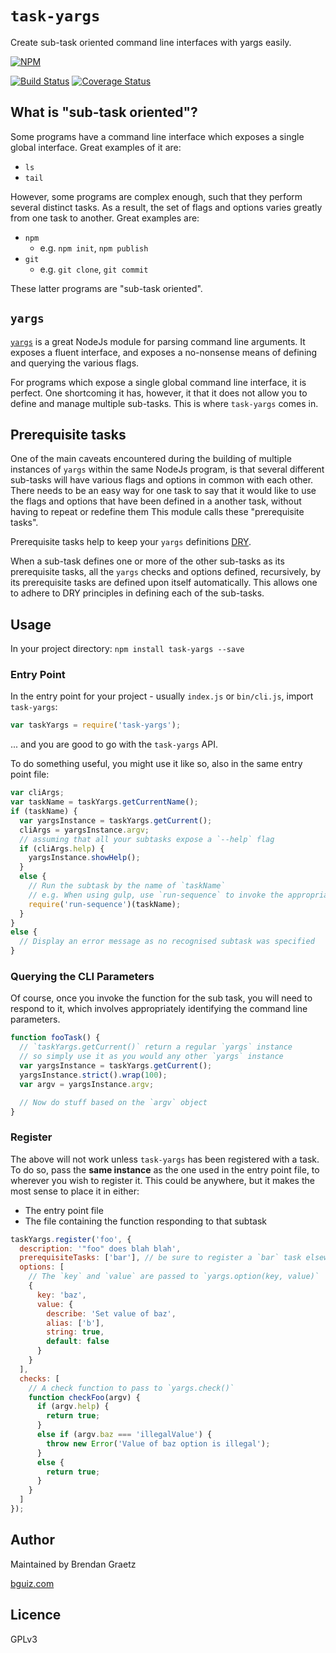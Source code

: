 # `task-yargs`

Create sub-task oriented command line interfaces with yargs easily.

[![NPM](https://nodei.co/npm/task-yargs.png)](https://github.com/bguiz/task-yargs/)

[![Build Status](https://travis-ci.org/bguiz/task-yargs.svg?branch=master)](https://travis-ci.org/bguiz/task-yargs)
[![Coverage Status](https://coveralls.io/repos/bguiz/task-yargs/badge.svg?branch=master)](https://coveralls.io/r/bguiz/task-yargs?branch=master)

## What is "sub-task oriented"?

Some programs have a command line interface which exposes a single global interface.
Great examples of it are:

- `ls`
- `tail`

However, some programs are complex enough,
such that they perform several distinct tasks.
As a result, the set of flags and options varies greatly from one task to another.
Great examples are:

- `npm`
  - e.g. `npm init`, `npm publish`
- `git`
  - e.g. `git clone`, `git commit`

These latter programs are "sub-task oriented".

## `yargs`

[`yargs`](https://github.com/bcoe/yargs) is a great NodeJs module for parsing
command line arguments.
It exposes a fluent interface,
and exposes a no-nonsense means of defining and querying the various flags.

For programs which expose a single global command line interface, it is perfect.
One shortcoming it has, however,
it that it does not allow you to define and manage multiple sub-tasks.
This is where `task-yargs` comes in.

## Prerequisite tasks

One of the main caveats encountered during the building of multiple instances
of `yargs` within the same NodeJs program,
is that several different sub-tasks will have various flags and options
in common with each other.
There needs to be an easy way for one task to say that it would like to
use the flags and options that have been defined in a another task,
without having to repeat or redefine them
This module calls these "prerequisite tasks".

Prerequisite tasks help to keep your `yargs` definitions
[DRY](http://en.wikipedia.org/wiki/Don%27t_repeat_yourself).

When a sub-task defines one or more of the other sub-tasks as its prerequisite tasks,
all the `yargs` checks and options defined, recursively,
by its prerequisite tasks are defined upon itself automatically.
This allows one to adhere to DRY principles in defining each of the sub-tasks.

## Usage

In your project directory: `npm install task-yargs --save`

### Entry Point

In the entry point for your project - usually `index.js` or `bin/cli.js`,
import `task-yargs`:

```javascript
var taskYargs = require('task-yargs');
```

... and you are good to go with the `task-yargs` API.

To do something useful, you might use it like so, also in the same entry point file:

```javascript
var cliArgs;
var taskName = taskYargs.getCurrentName();
if (taskName) {
  var yargsInstance = taskYargs.getCurrent();
  cliArgs = yargsInstance.argv;
  // assuming that all your subtasks expose a `--help` flag
  if (cliArgs.help) {
    yargsInstance.showHelp();
  }
  else {
    // Run the subtask by the name of `taskName`
    // e.g. When using gulp, use `run-sequence` to invoke the appropriate gulp task
    require('run-sequence')(taskName);
  }
}
else {
  // Display an error message as no recognised subtask was specified
}
```

### Querying the CLI Parameters

Of course, once you invoke the function for the sub task,
you will need to respond to it,
which involves appropriately identifying the command line parameters.

```javascript
function fooTask() {
  // `taskYargs.getCurrent()` return a regular `yargs` instance
  // so simply use it as you would any other `yargs` instance
  var yargsInstance = taskYargs.getCurrent();
  yargsInstance.strict().wrap(100);
  var argv = yargsInstance.argv;

  // Now do stuff based on the `argv` object
}
```

### Register

The above will not work unless `task-yargs` has been registered with a task.
To do so, pass the **same instance** as the one used in the entry point file,
to wherever you wish to register it.
This could be anywhere, but it makes the most sense to place it in either:

- The entry point file
- The file containing the function responding to that subtask

```javascript
taskYargs.register('foo', {
  description: '"foo" does blah blah',
  prerequisiteTasks: ['bar'], // be sure to register a `bar` task elsewhere
  options: [
    // The `key` and `value` are passed to `yargs.option(key, value)`
    {
      key: 'baz',
      value: {
        describe: 'Set value of baz',
        alias: ['b'],
        string: true,
        default: false
      }
    }
  ],
  checks: [
    // A check function to pass to `yargs.check()`
    function checkFoo(argv) {
      if (argv.help) {
        return true;
      }
      else if (argv.baz === 'illegalValue') {
        throw new Error('Value of baz option is illegal');
      }
      else {
        return true;
      }
    }
  ]
});
```

## Author

Maintained by Brendan Graetz

[bguiz.com](http://bguiz.com/)

## Licence

GPLv3
